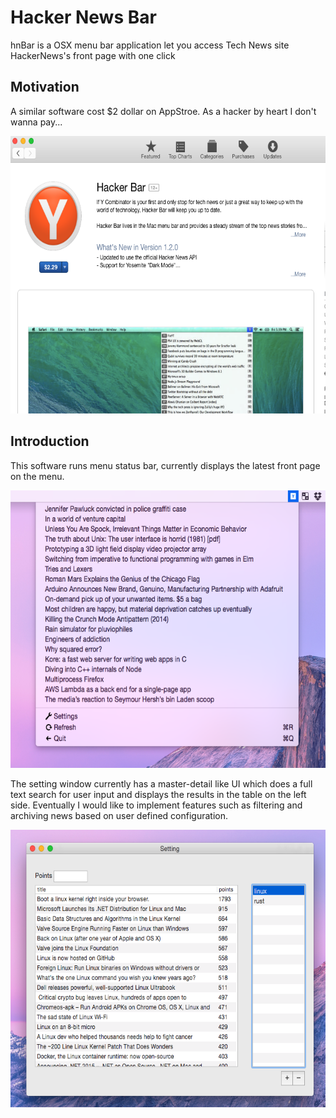 # Hacker News Bar
hnBar is a OSX menu bar application let you access Tech News site HackerNews's front page with one click

## Motivation
A similar software cost $2 dollar on AppStroe. As a hacker by heart I don't wanna pay...

<img src="https://github.com/pythonik/hnbar/blob/master/doc/image2.png" width="600" height="444" />

## Introduction

This software runs menu status bar, currently displays the latest front page on the menu.

<img src="https://github.com/pythonik/hnbar/blob/master/doc/image0.png" width="600" height="444" />

The setting window currently has a master-detail like UI which does a full text search for user input and displays the results in the table on the left side. Eventually I would like to implement features such as filtering and archiving news based on user defined configuration.

<img src="https://github.com/pythonik/hnbar/blob/master/doc/image1.png" width="600" height="444" />
